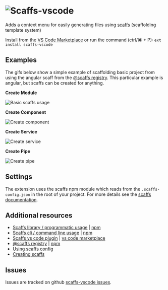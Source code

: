 # ![Scaffs](https://raw.githubusercontent.com/itslenny/scaffs-vscode/master/docs/images/Logo_Full_64.png)-vscode

Adds a context menu for easily generating files using [scaffs](https://itslenny.github.io/scaffs/) (scaffolding template system)

Install from the [VS Code Marketplace](https://marketplace.visualstudio.com/items?itemName=itslennysfault.scaffs-vscode) or run the command (ctrl/⌘ + P): `ext install scaffs-vscode` 

## Examples

The gifs below show a simple example of scaffolding basic project from using the angular scaff from the [@scaffs registry](https://github.com/itslenny/scaffs-registry). This particular example is angular, but scaffs can be created for anything.

**Create Module**

![Basic scaffs usage](https://raw.githubusercontent.com/itslenny/scaffs-vscode/master/docs/images/01-intro.gif)

**Create Component**

![Create component](https://raw.githubusercontent.com/itslenny/scaffs-vscode/master/docs/images/02-component.gif)

**Create Service**

![Create service](https://raw.githubusercontent.com/itslenny/scaffs-vscode/master/docs/images/03-service.gif)

**Create Pipe**

![Create pipe](https://raw.githubusercontent.com/itslenny/scaffs-vscode/master/docs/images/04-pipe.gif)

## Settings

The extension uses the scaffs npm module which reads from the `.scaffs-config.json` in the root of your project. For more details see the [scaffs documentation](https://github.com/itslenny/scaffs).

## Additional resources

* [Scaffs library / programmatic usage](https://github.com/itslenny/scaffs) | [npm](https://www.npmjs.com/package/scaffs)
* [Scaffs cli / command line usage](https://github.com/itslenny/scaffs-cli) | [npm](https://www.npmjs.com/package/scaffs-cli)
* [Scaffs vs code plugin](https://github.com/itslenny/scaffs-vscode) | [vs code marketplace](https://marketplace.visualstudio.com/items?itemName=itslennysfault.scaffs-vscode)
* [@scaffs registry](https://github.com/itslenny/scaffs-registry) | [npm](https://www.npmjs.com/~scaffs)
* [Using scaffs config](https://github.com/itslenny/scaffs/tree/master/docs/md/config.md)
* [Creating scaffs](https://github.com/itslenny/scaffs/tree/master/docs/md/create.md)

## Issues

Issues are tracked on github [scaffs-vscode issues](https://github.com/itslenny/scaffs-vscode/issues).


